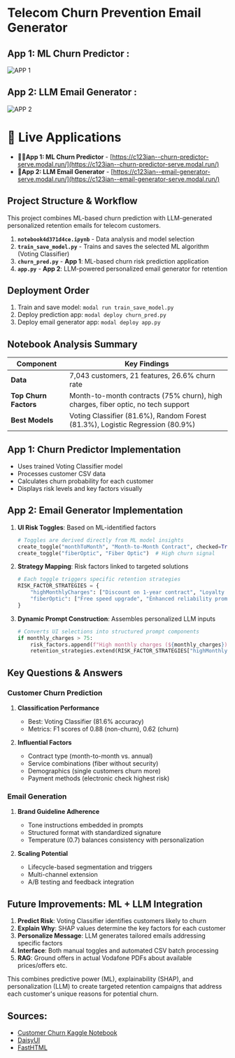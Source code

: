 # Telecom Churn Prevention Email Generator

## **App 1: ML Churn Predictor** :
![APP 1](https://github.com/user-attachments/assets/e30fbfa1-a76a-490f-9bda-9e0df2ab3b66)

## **App 2: LLM Email Generator** :
![APP 2](https://github.com/user-attachments/assets/3b067dec-469a-4190-9d70-113aeca34a5f)


# 🚀 Live Applications
- 🏃‍♀️**App 1: ML Churn Predictor** - [https://c123ian--churn-predictor-serve.modal.run/](https://c123ian--churn-predictor-serve.modal.run/)
- 📧**App 2: LLM Email Generator** - [https://c123ian--email-generator-serve.modal.run/](https://c123ian--email-generator-serve.modal.run/)

## Project Structure & Workflow
This project combines ML-based churn prediction with LLM-generated personalized retention emails for telecom customers.

1. **`notebook4d371d4ce.ipynb`** - Data analysis and model selection
2. **`train_save_model.py`** - Trains and saves the selected ML algorithm (Voting Classifier)
3. **`churn_pred.py`** - **App 1**: ML-based churn risk prediction application
4. **`app.py`** - **App 2**: LLM-powered personalized email generator for retention

## Deployment Order
1. Train and save model: `modal run train_save_model.py`
2. Deploy prediction app: `modal deploy churn_pred.py`
3. Deploy email generator app: `modal deploy app.py`

## Notebook Analysis Summary

| Component | Key Findings |
|-----------|--------------|
| **Data** | 7,043 customers, 21 features, 26.6% churn rate |
| **Top Churn Factors** | Month-to-month contracts (75% churn), high charges, fiber optic, no tech support |
| **Best Models** | Voting Classifier (81.6%), Random Forest (81.3%), Logistic Regression (80.9%) |

## App 1: Churn Predictor Implementation
- Uses trained Voting Classifier model
- Processes customer CSV data
- Calculates churn probability for each customer
- Displays risk levels and key factors visually

## App 2: Email Generator Implementation

1. **UI Risk Toggles**: Based on ML-identified factors
   ```python
   # Toggles are derived directly from ML model insights
   create_toggle("monthToMonth", "Month-to-Month Contract", checked=True)  # Strongest churn predictor
   create_toggle("fiberOptic", "Fiber Optic")  # High churn signal
   ```

2. **Strategy Mapping**: Risk factors linked to targeted solutions
   ```python
   # Each toggle triggers specific retention strategies
   RISK_FACTOR_STRATEGIES = {
       "highMonthlyCharges": ["Discount on 1-year contract", "Loyalty price reduction"],
       "fiberOptic": ["Free speed upgrade", "Enhanced reliability promise"]
   }
   ```

3. **Dynamic Prompt Construction**: Assembles personalized LLM inputs
   ```python
   # Converts UI selections into structured prompt components
   if monthly_charges > 75:
       risk_factors.append(f"High monthly charges (${monthly_charges})")
       retention_strategies.extend(RISK_FACTOR_STRATEGIES["highMonthlyCharges"])
   ```

## Key Questions & Answers

### Customer Churn Prediction
1. **Classification Performance**
   - Best: Voting Classifier (81.6% accuracy)
   - Metrics: F1 scores of 0.88 (non-churn), 0.62 (churn)

2. **Influential Factors**
   - Contract type (month-to-month vs. annual)
   - Service combinations (fiber without security)
   - Demographics (single customers churn more)
   - Payment methods (electronic check highest risk)

### Email Generation
1. **Brand Guideline Adherence**
   - Tone instructions embedded in prompts
   - Structured format with standardized signature
   - Temperature (0.7) balances consistency with personalization

2. **Scaling Potential**
   - Lifecycle-based segmentation and triggers
   - Multi-channel extension
   - A/B testing and feedback integration

## Future Improvements: ML + LLM Integration

1. **Predict Risk**: Voting Classifier identifies customers likely to churn
2. **Explain Why**: SHAP values determine the key factors for each customer
3. **Personalize Message**: LLM generates tailored emails addressing specific factors
4. **Interface**: Both manual toggles and automated CSV batch processing
5. **RAG**: Ground offers in actual Vodafone PDFs about available prices/offers etc.

This combines predictive power (ML), explainability (SHAP), and personalization (LLM) to create targeted retention campaigns that address each customer's unique reasons for potential churn.

## Sources:

- [Customer Churn Kaggle Notebook](https://www.kaggle.com/code/bhartiprasad17/customer-churn-prediction/notebook#-8.-Machine-Learning-Model-Evaluations-and-Predictions)
- [DaisyUI](https://daisyui.com/)
- [FastHTML](https://docs.fastht.ml/)
  
